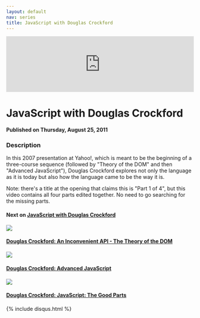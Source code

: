 ```yaml
---
layout: default
nav: series
title: JavaScript with Douglas Crockford
---
```


<div class="container">
    <div class="row mt grid">
        <div class="mt"></div>
        <div class="row" style="margin-bottom: 20px;">
            <div class="col-sm-push-1 col-sm-10 col-md-push-2 col-md-8">
                <div class="video-container">
                    <iframe width="100%" src="https://www.youtube.com/embed/v2ifWcnQs6M" frameborder="0" allowfullscreen></iframe>
                </div>
            </div>
            <div class="clearfix"></div>
            <div class="col-md-8">
                <h1>JavaScript with Douglas Crockford</h1>
                <h4>Published on Thursday, August 25, 2011</h4>
                <h3>Description</h3>
                <p>In this 2007 presentation at Yahoo!, which is meant to be the beginning of a three-course sequence (followed by "Theory of the DOM" and then "Advanced JavaScript"), Douglas Crockford explores not only the language as it is today but also how the language came to be the way it is.

Note: there's a title at the opening that claims this is "Part 1 of 4", but this video contains all four parts edited together. No need to go searching for the missing parts.</p>
            </div>
            <div class="col-md-4">
                <h4>Next on <a href="/series/javascript-with-douglas-crockford">JavaScript with Douglas Crockford</a></h4><div class="row" style="margin-bottom: 20px">
            <div class="col-md-6">
                <a href="/series/javascript-with-douglas-crockford/douglas-crockford-an-inconvenient-api-the-theory-of-the-dom">
                    <img src="/img/blank.gif" data-echo="https://i.ytimg.com/vi/Y2Y0U-2qJMs/hqdefault.jpg" class="img-responsive" />
                </a>
            </div>
            <div class="col-md-6">
                <h4>
                    <a href="/series/javascript-with-douglas-crockford/douglas-crockford-an-inconvenient-api-the-theory-of-the-dom">Douglas Crockford: An Inconvenient API - The Theory of the DOM</a>
                </h4>
            </div>
        </div><div class="row" style="margin-bottom: 20px">
            <div class="col-md-6">
                <a href="/series/javascript-with-douglas-crockford/douglas-crockford-advanced-javascript">
                    <img src="/img/blank.gif" data-echo="https://i.ytimg.com/vi/DwYPG6vreJg/hqdefault.jpg" class="img-responsive" />
                </a>
            </div>
            <div class="col-md-6">
                <h4>
                    <a href="/series/javascript-with-douglas-crockford/douglas-crockford-advanced-javascript">Douglas Crockford: Advanced JavaScript</a>
                </h4>
            </div>
        </div><div class="row" style="margin-bottom: 20px">
            <div class="col-md-6">
                <a href="/series/javascript-with-douglas-crockford/douglas-crockford-javascript-the-good-parts">
                    <img src="/img/blank.gif" data-echo="https://i.ytimg.com/vi/_DKkVvOt6dk/hqdefault.jpg" class="img-responsive" />
                </a>
            </div>
            <div class="col-md-6">
                <h4>
                    <a href="/series/javascript-with-douglas-crockford/douglas-crockford-javascript-the-good-parts">Douglas Crockford: JavaScript: The Good Parts</a>
                </h4>
            </div>
        </div>
            </div>
            <div class="col-md-8">
                {% include disqus.html %}
            </div>
        </div>
    </div>
    <div class="row mt grid"></div>
</div>
